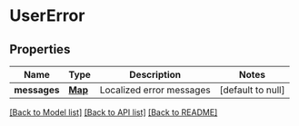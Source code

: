 # UserError
## Properties

| Name | Type | Description | Notes |
|------------ | ------------- | ------------- | -------------|
| **messages** | [**Map**](ErrorDetail.md) | Localized error messages | [default to null] |

[[Back to Model list]](../README.md#documentation-for-models) [[Back to API list]](../README.md#documentation-for-api-endpoints) [[Back to README]](../README.md)

